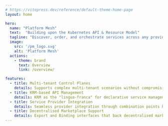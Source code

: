 ```yaml
---
# https://vitepress.dev/reference/default-theme-home-page
layout: home

hero:
  name: "Platform Mesh"
  text:  "Building upon the Kubernetes API & Resource Model"
  tagline: "Discover, order, and orchestrate services across any provider through the beloved kubectl ❤️"
  image:
    src: '/pm_logo.svg'
    alt: 'Platform Mesh'
  actions:
    - theme: brand
      text: Overview
      link: /overview/

features:
  - title: Multi-tenant Control Planes
    details: Supports complex multi-tenant scenarios without compromising security and provides a foundation for a scalable and regionally distributed service ecosystem.
  - title: KRM-based API Management
    details: KRM as the "lingua-franca" for declarative service management. Control Planes provide declarative API layer between providers and consumers.
  - title: Service Provider Integration
    details: Seamless provider integration through combination points between control planes of service providers and service consumers.
  - title: Decentralised Marketplace Support
    details: Export and Binding interfaces that back decentralised marketplaces for consumers to browse available APIs and providers to publish services.
---
```


